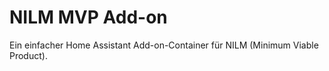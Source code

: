 # NILM MVP Add-on

Ein einfacher Home Assistant Add-on-Container für NILM (Minimum Viable Product).
